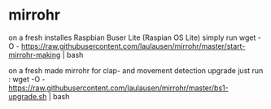 # mirrohr

on a fresh installes Raspbian Buser Lite (Raspian OS Lite) simply run 
wget -O - https://raw.githubusercontent.com/laulausen/mirrohr/master/start-mirrohr-making | bash

on a fresh made mirrohr for clap- and movement detection upgrade just run :
wget -O - https://raw.githubusercontent.com/laulausen/mirrohr/master/bs1-upgrade.sh | bash
